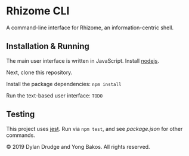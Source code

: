 # Rhizome CLI

A command-line interface for Rhizome, an information-centric shell.

## Installation & Running

The main user interface is written in JavaScript. Install [nodejs](https://nodejs.org/en/).

Next, clone this repository.

Install the package dependencies: `npm install`

Run the text-based user interface: `TODO`

## Testing

This project uses [jest](https://jestjs.io). Run via `npm test`, and see _package.json_ for other commands.

&copy; 2019 Dylan Drudge and Yong Bakos. All rights reserved.
